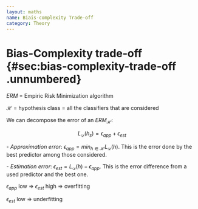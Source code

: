 ```yaml
---
layout: maths
name: Biais-complexity Trade-off
category: Theory
---
```


Bias-Complexity trade-off {#sec:bias-complexity-trade-off .unnumbered}
=========================

$ERM$ = Empiric Risk Minimization algorithm

$\mathcal{H}$ = hypothesis class = all the classifiers that are
considered

We can decompose the error of an $ERM_\mathcal{H}$:

$$L_{\mathcal{D}}(h_s) = \epsilon_{app} + \epsilon_{est}$$

\- *Approximation error*:
$\epsilon_{app} = min_{h \in \mathcal{H}} L_{\mathcal{D}}(h)$. This is
the error done by the best predictor among those considered.

\- *Estimation error*:
$\epsilon_{est} = L_{\mathcal{D}}(h) - \epsilon_{app}$. This is the
error difference from a used predictor and the best one.

$\epsilon_{app}$ low =\> $\epsilon_{est}$ high =\> overfitting

$\epsilon_{est}$ low =\> underfitting
